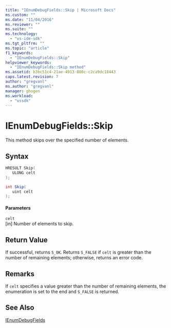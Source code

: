 ```yaml
---
title: "IEnumDebugFields::Skip | Microsoft Docs"
ms.custom: ""
ms.date: "11/04/2016"
ms.reviewer: ""
ms.suite: ""
ms.technology: 
  - "vs-ide-sdk"
ms.tgt_pltfrm: ""
ms.topic: "article"
f1_keywords: 
  - "IEnumDebugFields::Skip"
helpviewer_keywords: 
  - "IEnumDebugFields::Skip method"
ms.assetid: b3bc51c4-21ae-4913-800c-c2ca9dc18443
caps.latest.revision: 7
author: "gregvanl"
ms.author: "gregvanl"
manager: ghogen
ms.workload: 
  - "vssdk"
---
```

# IEnumDebugFields::Skip
This method skips over the specified number of elements.  
  
## Syntax  
  
```cpp  
HRESULT Skip(  
   ULONG celt  
);  
```  
  
```csharp  
int Skip(  
   uint celt  
);  
```  
  
#### Parameters  
 `celt`  
 [in] Number of elements to skip.  
  
## Return Value  
 If successful, returns `S_OK`. Returns `S_FALSE` if `celt` is greater than the number of remaining elements; otherwise, returns an error code.  
  
## Remarks  
 If `celt` specifies a value greater than the number of remaining elements, the enumeration is set to the end and `S_FALSE` is returned.  
  
## See Also  
 [IEnumDebugFields](../../../extensibility/debugger/reference/ienumdebugfields.md)